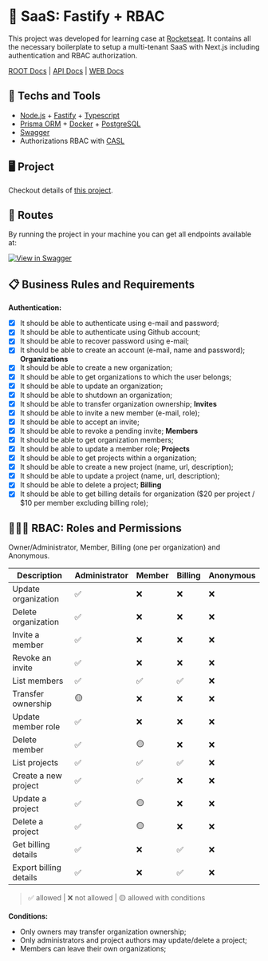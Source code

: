 # 🔐 SaaS: Fastify + RBAC
This project was developed for learning case at [Rocketseat](https://www.rocketseat.com.br/). It contains all the necessary boilerplate to setup a multi-tenant SaaS with Next.js including authentication and RBAC authorization.

[ROOT Docs](https://github.com/rcrdk/nextjs-fastify-saas-rbac) | <u>API Docs</u> | [WEB Docs](https://github.com/rcrdk/nextjs-fastify-saas-rbac/tree/main/apps/web#readme)

## 🚀 Techs and Tools
- [Node.js](https://nodejs.org/) + [Fastify](https://fastify.dev/) + [Typescript](https://www.typescriptlang.org/)
- [Prisma ORM](https://www.prisma.io/) + [Docker](https://www.docker.com/) + [PostgreSQL](https://www.postgresql.org/)
- [Swagger](https://swagger.io/)
- Authorizations RBAC with [CASL](https://casl.js.org/)

## 🖥️ Project
Checkout details of [this project](https://github.com/rcrdk/nextjs-fastify-saas-rbac).

## 🔗 Routes
By running the project in your machine you can get all endpoints available at:

[![View in Swagger](https://jessemillar.github.io/view-in-swagger-button/button.svg)](http://localhost:3333/docs/)

## 📋 Business Rules and Requirements

**Authentication:**
- [x] It should be able to authenticate using e-mail and password;
- [x] It should be able to authenticate using Github account;
- [x] It should be able to recover password using e-mail;
- [x] It should be able to create an account (e-mail, name and password);
**Organizations**
- [x] It should be able to create a new organization;
- [x] It should be able to get organizations to which the user belongs;
- [x] It should be able to update an organization;
- [x] It should be able to shutdown an organization;
- [x] It should be able to transfer organization ownership;
**Invites**
- [x] It should be able to invite a new member (e-mail, role);
- [x] It should be able to accept an invite;
- [x] It should be able to revoke a pending invite;
**Members**
- [x] It should be able to get organization members;
- [x] It should be able to update a member role;
**Projects**
- [x] It should be able to get projects within a organization;
- [x] It should be able to create a new project (name, url, description);
- [x] It should be able to update a project (name, url, description);
- [x] It should be able to delete a project;
**Billing**
- [x] It should be able to get billing details for organization ($20 per project / $10 per member excluding billing role);

## 🧑🏼‍💻 RBAC: Roles and Permissions
Owner/Administrator, Member, Billing (one per organization) and Anonymous.

| Description              | Administrator | Member | Billing | Anonymous |
| ------------------------ | ------------- | ------ | ------- | --------- |
| Update organization      | ✅            | ❌     | ❌       | ❌        |
| Delete organization      | ✅            | ❌     | ❌       | ❌        |
| Invite a member          | ✅            | ❌     | ❌       | ❌        |
| Revoke an invite         | ✅            | ❌     | ❌       | ❌        |
| List members             | ✅            | ✅     | ✅       | ❌        |
| Transfer ownership       | 🟡            | ❌     | ❌       | ❌        |
| Update member role       | ✅            | ❌     | ❌       | ❌        |
| Delete member            | ✅            | 🟡     | ❌       | ❌        |
| List projects            | ✅            | ✅     | ✅       | ❌        |
| Create a new project     | ✅            | ✅     | ❌       | ❌        |
| Update a project         | ✅            | 🟡     | ❌       | ❌        |
| Delete a project         | ✅            | 🟡     | ❌       | ❌        |
| Get billing details      | ✅            | ❌     | ✅       | ❌        |
| Export billing details   | ✅            | ❌     | ✅       | ❌        |

> ✅ allowed | 
> ❌ not allowed | 
> 🟡 allowed with conditions

**Conditions:**
- Only owners may transfer organization ownership;
- Only administrators and project authors may update/delete a project;
- Members can leave their own organizations;